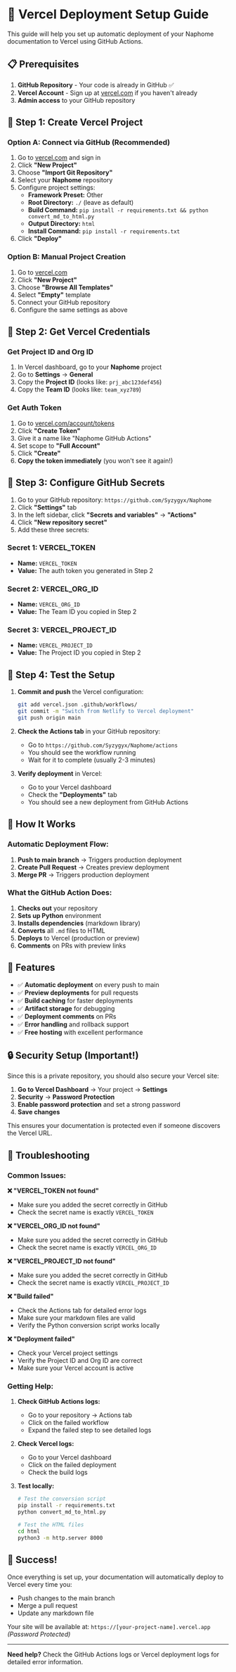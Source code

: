 # 🚀 Vercel Deployment Setup Guide

This guide will help you set up automatic deployment of your Naphome documentation to Vercel using GitHub Actions.

## 📋 Prerequisites

1. **GitHub Repository** - Your code is already in GitHub ✅
2. **Vercel Account** - Sign up at [vercel.com](https://vercel.com) if you haven't already
3. **Admin access** to your GitHub repository

## 🔧 Step 1: Create Vercel Project

### Option A: Connect via GitHub (Recommended)

1. Go to [vercel.com](https://vercel.com) and sign in
2. Click **"New Project"**
3. Choose **"Import Git Repository"**
4. Select your **Naphome** repository
5. Configure project settings:
   - **Framework Preset:** Other
   - **Root Directory:** `./` (leave as default)
   - **Build Command:** `pip install -r requirements.txt && python convert_md_to_html.py`
   - **Output Directory:** `html`
   - **Install Command:** `pip install -r requirements.txt`
6. Click **"Deploy"**

### Option B: Manual Project Creation

1. Go to [vercel.com](https://vercel.com)
2. Click **"New Project"**
3. Choose **"Browse All Templates"**
4. Select **"Empty"** template
5. Connect your GitHub repository
6. Configure the same settings as above

## 🔑 Step 2: Get Vercel Credentials

### Get Project ID and Org ID
1. In Vercel dashboard, go to your **Naphome** project
2. Go to **Settings** → **General**
3. Copy the **Project ID** (looks like: `prj_abc123def456`)
4. Copy the **Team ID** (looks like: `team_xyz789`)

### Get Auth Token
1. Go to [vercel.com/account/tokens](https://vercel.com/account/tokens)
2. Click **"Create Token"**
3. Give it a name like "Naphome GitHub Actions"
4. Set scope to **"Full Account"**
5. Click **"Create"**
6. **Copy the token immediately** (you won't see it again!)

## 🔐 Step 3: Configure GitHub Secrets

1. Go to your GitHub repository: `https://github.com/Syzygyx/Naphome`
2. Click **"Settings"** tab
3. In the left sidebar, click **"Secrets and variables"** → **"Actions"**
4. Click **"New repository secret"**
5. Add these three secrets:

### Secret 1: VERCEL_TOKEN
- **Name:** `VERCEL_TOKEN`
- **Value:** The auth token you generated in Step 2

### Secret 2: VERCEL_ORG_ID
- **Name:** `VERCEL_ORG_ID`
- **Value:** The Team ID you copied in Step 2

### Secret 3: VERCEL_PROJECT_ID
- **Name:** `VERCEL_PROJECT_ID`
- **Value:** The Project ID you copied in Step 2

## 🎯 Step 4: Test the Setup

1. **Commit and push** the Vercel configuration:
   ```bash
   git add vercel.json .github/workflows/
   git commit -m "Switch from Netlify to Vercel deployment"
   git push origin main
   ```

2. **Check the Actions tab** in your GitHub repository:
   - Go to `https://github.com/Syzygyx/Naphome/actions`
   - You should see the workflow running
   - Wait for it to complete (usually 2-3 minutes)

3. **Verify deployment** in Vercel:
   - Go to your Vercel dashboard
   - Check the **"Deployments"** tab
   - You should see a new deployment from GitHub Actions

## 🔄 How It Works

### Automatic Deployment Flow:
1. **Push to main branch** → Triggers production deployment
2. **Create Pull Request** → Creates preview deployment
3. **Merge PR** → Triggers production deployment

### What the GitHub Action Does:
1. **Checks out** your repository
2. **Sets up Python** environment
3. **Installs dependencies** (markdown library)
4. **Converts** all `.md` files to HTML
5. **Deploys** to Vercel (production or preview)
6. **Comments** on PRs with preview links

## 🎨 Features

- ✅ **Automatic deployment** on every push to main
- ✅ **Preview deployments** for pull requests
- ✅ **Build caching** for faster deployments
- ✅ **Artifact storage** for debugging
- ✅ **Deployment comments** on PRs
- ✅ **Error handling** and rollback support
- ✅ **Free hosting** with excellent performance

## 🔒 Security Setup (Important!)

Since this is a private repository, you should also secure your Vercel site:

1. **Go to Vercel Dashboard** → Your project → **Settings**
2. **Security** → **Password Protection**
3. **Enable password protection** and set a strong password
4. **Save changes**

This ensures your documentation is protected even if someone discovers the Vercel URL.

## 🐛 Troubleshooting

### Common Issues:

**❌ "VERCEL_TOKEN not found"**
- Make sure you added the secret correctly in GitHub
- Check the secret name is exactly `VERCEL_TOKEN`

**❌ "VERCEL_ORG_ID not found"**
- Make sure you added the secret correctly in GitHub
- Check the secret name is exactly `VERCEL_ORG_ID`

**❌ "VERCEL_PROJECT_ID not found"**
- Make sure you added the secret correctly in GitHub
- Check the secret name is exactly `VERCEL_PROJECT_ID`

**❌ "Build failed"**
- Check the Actions tab for detailed error logs
- Make sure your markdown files are valid
- Verify the Python conversion script works locally

**❌ "Deployment failed"**
- Check your Vercel project settings
- Verify the Project ID and Org ID are correct
- Make sure your Vercel account is active

### Getting Help:

1. **Check GitHub Actions logs:**
   - Go to your repository → Actions tab
   - Click on the failed workflow
   - Expand the failed step to see detailed logs

2. **Check Vercel logs:**
   - Go to your Vercel dashboard
   - Click on the failed deployment
   - Check the build logs

3. **Test locally:**
   ```bash
   # Test the conversion script
   pip install -r requirements.txt
   python convert_md_to_html.py
   
   # Test the HTML files
   cd html
   python3 -m http.server 8000
   ```

## 🎉 Success!

Once everything is set up, your documentation will automatically deploy to Vercel every time you:

- Push changes to the main branch
- Merge a pull request
- Update any markdown file

Your site will be available at: `https://[your-project-name].vercel.app` *(Password Protected)*

---

**Need help?** Check the GitHub Actions logs or Vercel deployment logs for detailed error information.
